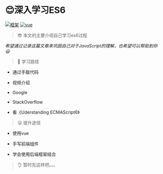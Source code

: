 # 😊深入学习ES6
[![框架](https://img.shields.io/badge/language-es6-green.svg)](http://es6.ruanyifeng.com/#docs/let)  [![vue](https://img.shields.io/badge/framework-vue-orange.svg)](https://cn.vuejs.org/v2/guide/index.html)


> 😎 本文的主要介绍自己学习es6过程



*希望通过记录这篇文章来巩固自己对于JavaScript的理解，也希望可以帮助到你😃*



> 🍓 学习路径

* 通过手敲代码


* 视频介绍


* Google


* StackOverflow


* 看《Uderstanding  ECMAScript6》

> 😜 提升途径

* 使用vue


* 手写前端组件


* 学会使用后端框架结合

> 👌 暂时先这样吧。。。